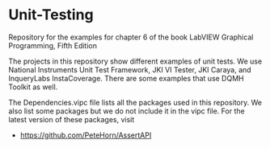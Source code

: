 # Unit-Testing
Repository for the examples for chapter 6 of the book LabVIEW Graphical Programming, Fifth Edition

The projects in this repository show different examples of unit tests. 
We use National Instruments Unit Test Framework, JKI VI Tester, JKI Caraya, and InqueryLabs InstaCoverage. 
There are some examples that use DQMH Toolkit as well.

The Dependencies.vipc file lists all the packages used in this repository.
We also list some packages but we do not include it in the vipc file. For the latest version of these packages, visit 

* https://github.com/PeteHorn/AssertAPI
